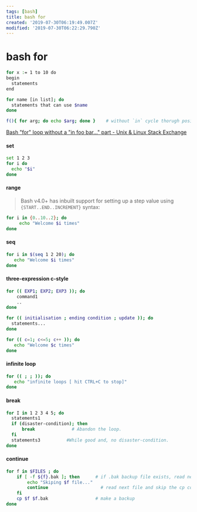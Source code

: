 ```yaml
---
tags: [bash]
title: bash for
created: '2019-07-30T06:19:49.007Z'
modified: '2019-07-30T06:22:29.790Z'
---
```


# bash for

```sh
for x := 1 to 10 do
begin
  statements
end
```

```sh
for name [in list]; do
  statements that can use $name
done
```

```sh
f(){ for arg; do echo $arg; done }    # without `in` cycle thorugh positional arguments
```
[Bash "for" loop without a "in foo bar..." part - Unix & Linux Stack Exchange](https://unix.stackexchange.com/a/417296/193945)

#### set
```sh
set 1 2 3
for i do
  echo "$i"
done
```

#### range
> Bash v4.0+ has inbuilt support for setting up a step value using `{START..END..INCREMENT}` syntax:
```sh
for i in {0..10..2}; do 
     echo "Welcome $i times"
done
```

#### seq
```sh
for i in $(seq 1 2 20); do
   echo "Welcome $i times"
done
```

#### three-expression c-style

```sh
for (( EXP1; EXP2; EXP3 )); do
	command1
	..
done

for (( initialisation ; ending condition ; update )); do
  statements...
done

for (( c=1; c<=5; c++ )); do  
   echo "Welcome $c times"
done
```

#### infinite loop
```sh
for (( ; ; )); do
   echo "infinite loops [ hit CTRL+C to stop]"
done
```

#### break
```sh
for I in 1 2 3 4 5; do
  statements1     
  if (disaster-condition); then
	  break    	         # Abandon the loop.
  fi
  statements3          #While good and, no disaster-condition.
done
```

#### continue
```sh
for f in $FILES ; do
	if [ -f ${f}.bak ];	then      # if .bak backup file exists, read next file
		echo "Skiping $f file..."
		continue                    # read next file and skip the cp command
	fi
	cp $f $f.bak                  # make a backup
done
```
